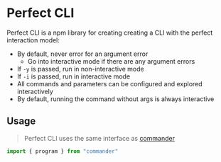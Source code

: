 # Perfect CLI

Perfect CLI is a npm library for creating creating a CLI with the perfect
interaction model:

- By default, never error for an argument error
  - Go into interactive mode if there are any argument errors
- If `-y` is passed, run in non-interactive mode
- If `-i` is passed, run in interactive mode
- All commands and parameters can be configured and explored interactively
- By default, running the command without args is always interactive

## Usage

> Perfect CLI uses the same interface as [commander](https://www.npmjs.com/package/commander)

```ts
import { program } from "commander"


```
